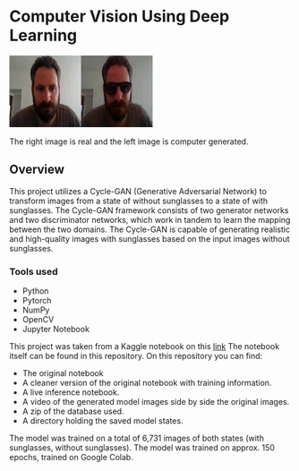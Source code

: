 # Computer Vision Using Deep Learning

![alt text](output_gif.gif "Logo Title Text 1")

The right image is real and the left image is computer generated.

## Overview

This project utilizes a Cycle-GAN (Generative Adversarial Network) to transform images from a state of without sunglasses to a state of with sunglasses.
The Cycle-GAN framework consists of two generator networks and two discriminator networks, which work in tandem to learn the mapping between the two domains.
The Cycle-GAN is capable of generating realistic and high-quality images with sunglasses based on the input images without sunglasses.

### Tools used

- Python 
- Pytorch
- NumPy
- OpenCV
- Jupyter Notebook

This project was taken from a Kaggle notebook on this [link](https://www.kaggle.com/code/songseungwon/cyclegan-tutorial-from-scratch-monet-to-photo)
The notebook itself can be found in this repository.
On this repository you can find:
- The original notebook
- A cleaner version of the original notebook with training information.
- A live inference notebook.
- A video of the generated model images side by side the original images.
- A zip of the database used.
- A directory holding the saved model states.

The model was trained on a total of 6,731 images of both states (with sunglasses, without sunglasses).
The model was trained on approx. 150 epochs, trained on Google Colab.
